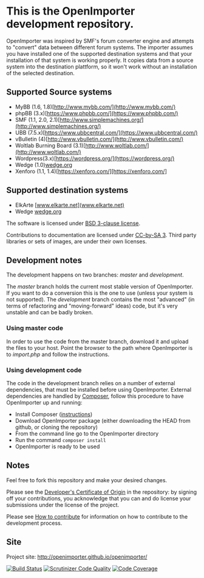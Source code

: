 # This is the OpenImporter development repository.

OpenImporter was inspired by SMF's forum converter engine and attempts to "convert" data between different forum systems. The importer assumes you have installed one of the supported destination systems and that your installation of that system is working properly. It copies data from a source system into the destination plattform, so it won't work without an installation of the selected destination.

## Supported Source systems

* MyBB (1.6, 1.8)[http://www.mybb.com/](http://www.mybb.com/)
* phpBB (3.x)[https://www.phpbb.com/](https://www.phpbb.com/)
* SMF (1.1, 2.0, 2.1)[http://www.simplemachines.org/](http://www.simplemachines.org/)
* UBB (7.5.x)[https://www.ubbcentral.com/](https://www.ubbcentral.com/)
* vBulletin (4)[http://www.vbulletin.com/](http://www.vbulletin.com/)
* Woltlab Burning Board (3.1)[http://www.woltlab.com/](http://www.woltlab.com/)
* Wordpress(3.x)[https://wordpress.org/](https://wordpress.org/)
* Wedge (1.0)[wedge.org](wedge.org)
* Xenforo (1.1, 1.4)[https://xenforo.com/][https://xenforo.com/]

## Supported destination systems

* ElkArte [www.elkarte.net](www.elkarte.net)
* Wedge [wedge.org](wedge.org)

The software is licensed under [BSD 3-clause license](http://www.opensource.org/licenses/BSD-3-Clause).

Contributions to documentation are licensed under [CC-by-SA 3](http://creativecommons.org/licenses/by-sa/3.0). Third party libraries or sets of images, are under their own licenses.

## Development notes

The development happens on two branches: *master* and *development*.

The *master* branch holds the current most stable version of OpenImporter. If you want to do a conversion this is the one to use (unless your system is not supported).
The *development* branch contains the most "advanced" (in terms of refactoring and "moving-forward" ideas) code, but it's very unstable and can be badly broken.

### Using master code

In order to use the code from the master branch, download it and upload the files to your host. Point the browser to the path where OpenImporter is to *import.php* and follow the instructions.

### Using development code

The code in the development branch relies on a number of external dependencies, that must be installed before using OpenImporter.
External dependencies are handled by [Composer](https://getcomposer.org/), follow this procedure to have OpenImporter up and running:
- Install Composer ([instructions](https://getcomposer.org/doc/00-intro.md#installation-linux-unix-osx))
- Download OpenImporter package (either downloading the HEAD from github, or cloning the repository)
- From the command line go to the OpenImporter directory
- Run the command ```composer install```
- OpenImporter is ready to be used

## Notes

Feel free to fork this repository and make your desired changes.

Please see the [Developer's Certificate of Origin](https://raw.github.com/OpenImporter/openimporter/master/DCO.txt) in the repository:
by signing off your contributions, you acknowledge that you can and do license your submissions under the license of the project.

Please see [How to contribute](https://github.com/openimporter/openimporter/blob/master/CONTRIBUTING.md) for information on how to contribute to the development process.

## Site

Project site: http://openimporter.github.io/openimporter/

[![Build Status](https://travis-ci.org/OpenImporter/openimporter.png?branch=master)](https://travis-ci.org/OpenImporter/openimporter)
[![Scrutinizer Code Quality](https://scrutinizer-ci.com/g/OpenImporter/openimporter/badges/quality-score.png?b=master)](https://scrutinizer-ci.com/g/OpenImporter/openimporter/?branch=master)
[![Code Coverage](https://scrutinizer-ci.com/g/OpenImporter/openimporter/badges/coverage.png?b=master)](https://scrutinizer-ci.com/g/OpenImporter/openimporter/?branch=master)
